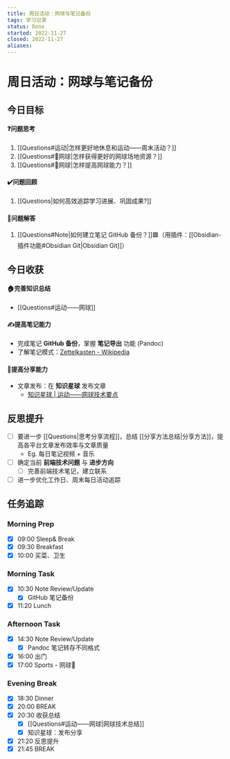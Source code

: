 ```yaml
---
title: 周日活动：网球与笔记备份
tags: 学习记录
status: Done
started: 2022-11-27
closed: 2022-11-27
aliases: 
---
```

# 周日活动：网球与笔记备份
## 今日目标
#### ❓问题思考
1. [[Questions#运动|怎样更好地休息和运动——周末活动？]]
2. [[Questions#🎾网球|怎样获得更好的网球场地资源？]]
3. [[Questions#🎾网球|怎样提高网球能力？]]
#### ✔️问题回顾
1. [[Questions|如何高效追踪学习进展、巩固成果?]]
#### 👯问题解答
1. [[Questions#Note|如何建立笔记 GitHub 备份？]]🟩（用插件：[[Obsidian-插件功能#Obsidian Git|Obsidian Git]]）
## 今日收获
#### 🏠完善知识总结
- [[Questions#运动——网球]]
#### ✍️提高笔记能力
- 完成笔记 **GitHub 备份**，掌握 **笔记导出** 功能 (Pandoc)
- 了解笔记模式：[Zettelkasten - Wikipedia](https://en.wikipedia.org/wiki/Zettelkasten)
#### 👯提高分享能力
- 文章发布：在 **知识星球** 发布文章
	- [知识星球 | 运动——网球技术要点](https://articles.zsxq.com/id_l5xe6o5n6j6w.html)
## 反思提升
- [ ] 要进一步 [[Questions|思考分享流程]]，总结 [[分享方法总结|分享方法]]，提高各平台文章发布效率与文章质量
	- Eg. 每日笔记视频 + 音乐
- [ ] 确定当前 **前端技术问题** 与 **进步方向**
	- [ ] 完善前端技术笔记，建立联系
- [ ] 进一步优化工作日、周末每日活动追踪
## 任务追踪
### Morning Prep
- [x] 09:00 Sleep& Break
- [x] 09:30 Breakfast
- [x] 10:00 买菜、卫生
### Morning Task
- [x] 10:30 Note Review/Update
	- [x] GitHub 笔记备份
- [x] 11:20 Lunch
### Afternoon Task
- [x] 14:30 Note Review/Update
	- [x] Pandoc 笔记转存不同格式 
- [x] 16:00 出门
- [x] 17:00 Sports - 网球🎾
### Evening Break
- [x] 18:30 Dinner
- [x] 20:00 BREAK
- [x] 20:30 收获总结
	- [x] [[Questions#运动——网球|网球技术总结]]
	- [x] 知识星球：发布分享
- [x] 21:20 反思提升
- [x] 21:45 BREAK